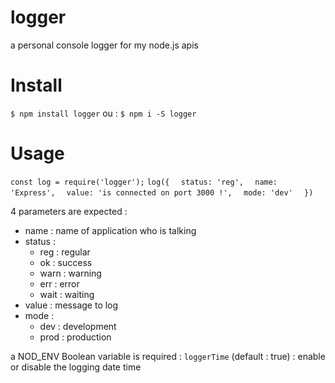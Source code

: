 # logger
a personal console logger for my node.js apis

# Install
`$ npm install logger`
ou :
`$ npm i -S logger`

# Usage
`const log = require('logger');`
`log({`
`  status: 'reg',`
`  name: 'Express',`
`  value: 'is connected on port 3000 !',`
`  mode: 'dev'`
`  })`

4 parameters are expected :
* name : name of application who is talking
* status :
    - reg : regular
    - ok : success
    - warn : warning
    - err : error
    - wait : waiting
* value : message to log
* mode :
    - dev : development
    - prod : production

a NOD_ENV Boolean variable is required : `loggerTime` (default : true) : enable or disable the logging date time
